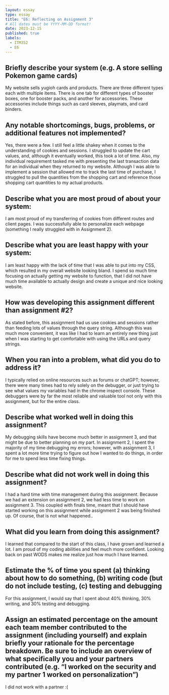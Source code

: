 ```yaml
---
layout: essay
type: essay
title: "E6: Reflecting on Assignment 3"
# All dates must be YYYY-MM-DD format!
date: 2023-12-15
published: true
labels:
  - ITM352
  - E6
---
```


<h2>Briefly describe your system (e.g. A store selling Pokemon game cards)</h2>

My website sells yugioh cards and products. There are three different types each with multiple items. There is one tab for different types of booster boxes, one for booster packs, and another for accessories. These accessories include things such as card sleeves, playmats, and card binders.

<h2>Any notable shortcomings, bugs, problems, or additional features not implemented?</h2>

Yes, there were a few. I still feel a little shakey when it comes to the understanding of cookies and sessions. I struggled to update the cart values, and, although it eventually worked, this took a lot of time. Also, my individual requirement tasked me with presenting the last transaction data for an individual when they returned to my website. Although I was able to implement a session that allowed me to track the last time of purchase, I struggled to pull the quantities from the shopping cart and reference those shopping cart quantities to my actual products.

<h2>Describe what you are most proud of about your system:</h2>

I am most proud of my transferring of cookies from different routes and client pages. I was successfully able to personalize each webpage (something I really struggled with in Assignment 2).

<h2>Describe what you are least happy with your system:</h2>

I am least happy with the lack of time that I was able to put into my CSS, which resulted in my overall website looking bland. I spend so much time focusing on actually getting my website to function, that I did not have much time available to actually design and create a unique and nice looking website.

<h2>How was developing this assignment different than assignment #2?</h2>

As stated before, this assignment had us use cookies and sessions rather than feeding lots of values through the query string. Although this was much more convenient, it was like I had to learn an entirely new thing just when I was starting to get comfortable with using the URLs and query strings.

<h2>When you ran into a problem, what did you do to address it?</h2>

I typically relied on online resources such as forums or chatGPT; however, there were many times had to rely solely on the debugger, or just trying to see what values my variables had in the chrome inspect console. These debuggers were by far the most reliable and valuable tool not only with this assignment, but for the entire class.

<h2>Describe what worked well in doing this assignment?</h2>

My debugging skills have become much better in assignment 3, and that might be due to better planning on my part. In assignment 2, I spent the majority of my time debugging my errors; however, with assignment 3, I spent a lot more time trying to figure out how I wanted to do things, in order for me to spend less time fixing things.

<h2>Describe what did not work well in doing this assignment?</h2>

I had a hard time with time management during this assignment. Because we had an extension on assignment 2, we had less time to work on assignment 3. This coupled with finals time, meant that I should have started working on this assignment while assignment 2 was being finished up. Of course, that is not what happened..

<h2>What did you learn from doing this assignment?</h2>

I learned that compared to the start of this class, I have grown and learned a lot. I am proud of my coding abilities and feel much more confident. Looking back on past WODS makes me realize just how much I have learned.

<h2>Estimate the % of time you spent (a) thinking about how to do something, (b) writing code (but do not include testing, (c) testing and debugging</h2>

For this assignment, I would say that I spent about 40% thinking, 30% writing, and 30% testing and debugging.

<h2>Assign an estimated percentage on the amount each team member contributed to the assignment (including yourself) and explain briefly your rationale for the percentage breakdown. Be sure to include an overview of what specifically you and your partners contributed (e.g. “I worked on the security and my partner 1 worked on personalization”)</h2>

I did not work with a partner :(
